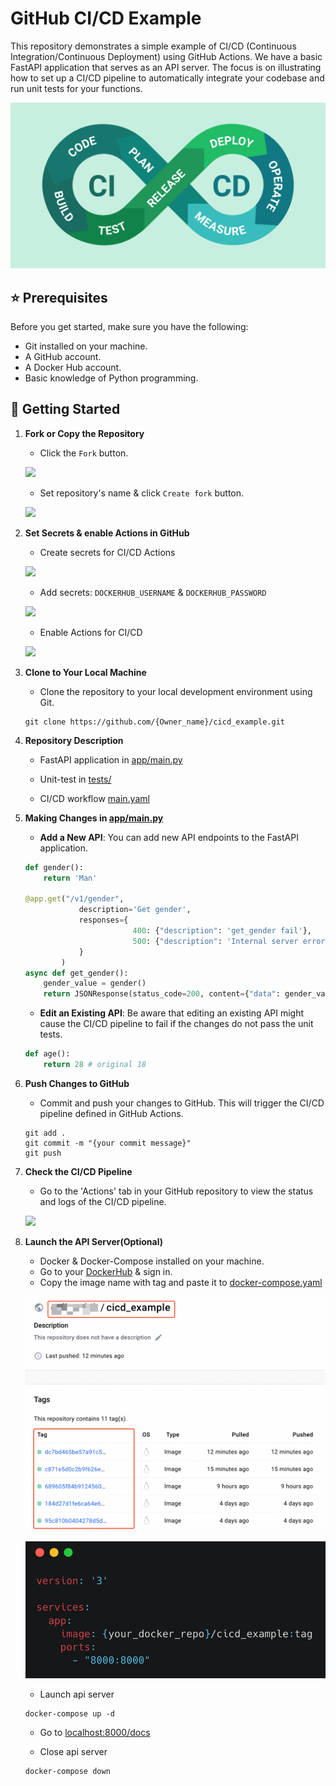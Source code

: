 # GitHub CI/CD Example

This repository demonstrates a simple example of CI/CD (Continuous Integration/Continuous Deployment) using GitHub Actions. We have a basic FastAPI application that serves as an API server. The focus is on illustrating how to set up a CI/CD pipeline to automatically integrate your codebase and run unit tests for your functions.

![](./doc/images/cicd-01.png)

## :star: Prerequisites

Before you get started, make sure you have the following:
- Git installed on your machine.
- A GitHub account.
- A Docker Hub account.
- Basic knowledge of Python programming.

## :rocket: Getting Started

1. **Fork or Copy the Repository**
    - Click the `Fork` button.

    ![](./doc/images/fork-01.png)

    - Set repository's name & click `Create fork` button.

    ![](./doc/images/fork-02.png)


2. **Set Secrets & enable Actions in GitHub**
    - Create secrets for CI/CD Actions

    ![](./doc/images/Set-secret-01.png)

    - Add secrets: `DOCKERHUB_USERNAME` & `DOCKERHUB_PASSWORD`

    ![](./doc/images/Set-secret-02.png)

    - Enable Actions for CI/CD

    ![](./doc/images/enable-actions-01.png)


3. **Clone to Your Local Machine**
    - Clone the repository to your local development environment using Git.

    ```linux
    git clone https://github.com/{Owner_name}/cicd_example.git
    ```


4. **Repository Description**
    - FastAPI application in [app/main.py](./app/main.py)

    - Unit-test in [tests/](./tests/)

    - CI/CD workflow [main.yaml](./.github/workflows/main.yml)


5. **Making Changes in [app/main.py](./app/main.py)**
    - **Add a New API**: You can add new API endpoints to the FastAPI application.

    ```python
    def gender():
        return 'Man'

    @app.get("/v1/gender",
                description='Get gender',
                responses={
                            400: {"description": 'get_gender fail'},
                            500: {"description": 'Internal server error'}
                }
            )
    async def get_gender():
        gender_value = gender()
        return JSONResponse(status_code=200, content={"data": gender_value})
    ```
    - **Edit an Existing API**: Be aware that editing an existing API might cause the CI/CD pipeline to fail if the changes do not pass the unit tests.

    ```python
    def age():
        return 28 # original 18
    ```


6. **Push Changes to GitHub**
    - Commit and push your changes to GitHub. This will trigger the CI/CD pipeline defined in GitHub Actions.

    ```linux
    git add .
    git commit -m "{your commit message}"
    git push
    ```


7. **Check the CI/CD Pipeline**
    - Go to the 'Actions' tab in your GitHub repository to view the status and logs of the CI/CD pipeline.

    ![](./doc/images/cicd-workflow-01.png)


8. **Launch the API Server(Optional)**
    - Docker & Docker-Compose installed on your machine.
    - Go to your [DockerHub](https://hub.docker.com/) & sign in.
    - Copy the image name with tag and paste it to [docker-compose.yaml](./docker-compose.yaml)

    ![](./doc/images/image-tag-01.png)

    ![](./doc/images/docker-compose-01.png)

    - Launch api server
    ```linux
    docker-compose up -d
    ```

    - Go to [localhost:8000/docs](http://localhost:8000/docs)

    - Close api server
    ```linux
    docker-compose down
    ```
